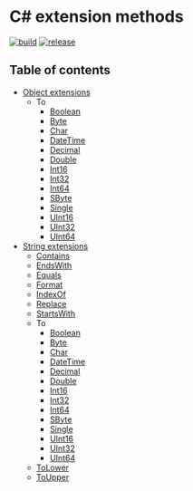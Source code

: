 # C# extension methods

[![build](https://github.com/dimitrietataru/ace-csharp-extensions/actions/workflows/build.yml/badge.svg)](https://github.com/dimitrietataru/ace-csharp-extensions/actions/workflows/build.yml)
[![release](https://github.com/dimitrietataru/ace-csharp-extensions/actions/workflows/release.yml/badge.svg)](https://github.com/dimitrietataru/ace-csharp-extensions/actions/workflows/release.yml)

## Table of contents

* [Object extensions](https://github.com/dimitrietataru/ace-csharp-extensions/tree/ace/src/Ace.CSharp.Extensions/ObjectExtensions)
  * To
    * [Boolean](https://github.com/dimitrietataru/ace-csharp-extensions/blob/ace/src/Ace.CSharp.Extensions/ObjectExtensions/ObjectExtensions.To.Boolean.cs)
    * [Byte](https://github.com/dimitrietataru/ace-csharp-extensions/blob/ace/src/Ace.CSharp.Extensions/ObjectExtensions/ObjectExtensions.To.Byte.cs)
    * [Char](https://github.com/dimitrietataru/ace-csharp-extensions/blob/ace/src/Ace.CSharp.Extensions/ObjectExtensions/ObjectExtensions.To.Char.cs)
    * [DateTime](https://github.com/dimitrietataru/ace-csharp-extensions/blob/ace/src/Ace.CSharp.Extensions/ObjectExtensions/ObjectExtensions.To.DateTime.cs)
    * [Decimal](https://github.com/dimitrietataru/ace-csharp-extensions/blob/ace/src/Ace.CSharp.Extensions/ObjectExtensions/ObjectExtensions.To.Decimal.cs)
    * [Double](https://github.com/dimitrietataru/ace-csharp-extensions/blob/ace/src/Ace.CSharp.Extensions/ObjectExtensions/ObjectExtensions.To.Double.cs)
    * [Int16](https://github.com/dimitrietataru/ace-csharp-extensions/blob/ace/src/Ace.CSharp.Extensions/ObjectExtensions/ObjectExtensions.To.Int16.cs)
    * [Int32](https://github.com/dimitrietataru/ace-csharp-extensions/blob/ace/src/Ace.CSharp.Extensions/ObjectExtensions/ObjectExtensions.To.Int32.cs)
    * [Int64](https://github.com/dimitrietataru/ace-csharp-extensions/blob/ace/src/Ace.CSharp.Extensions/ObjectExtensions/ObjectExtensions.To.Int64.cs)
    * [SByte](https://github.com/dimitrietataru/ace-csharp-extensions/blob/ace/src/Ace.CSharp.Extensions/ObjectExtensions/ObjectExtensions.To.SByte.cs)
    * [Single](https://github.com/dimitrietataru/ace-csharp-extensions/blob/ace/src/Ace.CSharp.Extensions/ObjectExtensions/ObjectExtensions.To.Single.cs)
    * [UInt16](https://github.com/dimitrietataru/ace-csharp-extensions/blob/ace/src/Ace.CSharp.Extensions/ObjectExtensions/ObjectExtensions.To.UInt16.cs)
    * [UInt32](https://github.com/dimitrietataru/ace-csharp-extensions/blob/ace/src/Ace.CSharp.Extensions/ObjectExtensions/ObjectExtensions.To.UInt32.cs)
    * [UInt64](https://github.com/dimitrietataru/ace-csharp-extensions/blob/ace/src/Ace.CSharp.Extensions/ObjectExtensions/ObjectExtensions.To.UInt64.cs)
* [String extensions](https://github.com/dimitrietataru/ace-csharp-extensions/tree/ace/src/Ace.CSharp.Extensions/StringExtensions)
  * [Contains](https://github.com/dimitrietataru/ace-csharp-extensions/blob/ace/src/Ace.CSharp.Extensions/StringExtensions/StringExtensions.Contains.cs)
  * [EndsWith](https://github.com/dimitrietataru/ace-csharp-extensions/blob/ace/src/Ace.CSharp.Extensions/StringExtensions/StringExtensions.EndsWith.cs)
  * [Equals](https://github.com/dimitrietataru/ace-csharp-extensions/blob/ace/src/Ace.CSharp.Extensions/StringExtensions/StringExtensions.Equals.cs)  
  * [Format](https://github.com/dimitrietataru/ace-csharp-extensions/blob/ace/src/Ace.CSharp.Extensions/StringExtensions/StringExtensions.Format.cs)
  * [IndexOf](https://github.com/dimitrietataru/ace-csharp-extensions/blob/ace/src/Ace.CSharp.Extensions/StringExtensions/StringExtensions.IndexOf.cs)
  * [Replace](https://github.com/dimitrietataru/ace-csharp-extensions/blob/ace/src/Ace.CSharp.Extensions/StringExtensions/StringExtensions.Replace.cs)
  * [StartsWith](https://github.com/dimitrietataru/ace-csharp-extensions/blob/ace/src/Ace.CSharp.Extensions/StringExtensions/StringExtensions.StartsWith.cs)
  * To
    * [Boolean](https://github.com/dimitrietataru/ace-csharp-extensions/blob/ace/src/Ace.CSharp.Extensions/StringExtensions/StringExtensions.To.Boolean.cs)
    * [Byte](https://github.com/dimitrietataru/ace-csharp-extensions/blob/ace/src/Ace.CSharp.Extensions/StringExtensions/StringExtensions.To.Byte.cs)
    * [Char](https://github.com/dimitrietataru/ace-csharp-extensions/blob/ace/src/Ace.CSharp.Extensions/StringExtensions/StringExtensions.To.Char.cs)
    * [DateTime](https://github.com/dimitrietataru/ace-csharp-extensions/blob/ace/src/Ace.CSharp.Extensions/StringExtensions/StringExtensions.To.DateTime.cs)
    * [Decimal](https://github.com/dimitrietataru/ace-csharp-extensions/blob/ace/src/Ace.CSharp.Extensions/StringExtensions/StringExtensions.To.Decimal.cs)
    * [Double](https://github.com/dimitrietataru/ace-csharp-extensions/blob/ace/src/Ace.CSharp.Extensions/StringExtensions/StringExtensions.To.Double.cs)
    * [Int16](https://github.com/dimitrietataru/ace-csharp-extensions/blob/ace/src/Ace.CSharp.Extensions/StringExtensions/StringExtensions.To.Int16.cs)
    * [Int32](https://github.com/dimitrietataru/ace-csharp-extensions/blob/ace/src/Ace.CSharp.Extensions/StringExtensions/StringExtensions.To.Int32.cs)
    * [Int64](https://github.com/dimitrietataru/ace-csharp-extensions/blob/ace/src/Ace.CSharp.Extensions/StringExtensions/StringExtensions.To.Int64.cs)
    * [SByte](https://github.com/dimitrietataru/ace-csharp-extensions/blob/ace/src/Ace.CSharp.Extensions/StringExtensions/StringExtensions.To.SByte.cs)
    * [Single](https://github.com/dimitrietataru/ace-csharp-extensions/blob/ace/src/Ace.CSharp.Extensions/StringExtensions/StringExtensions.To.Single.cs)
    * [UInt16](https://github.com/dimitrietataru/ace-csharp-extensions/blob/ace/src/Ace.CSharp.Extensions/StringExtensions/StringExtensions.To.UInt16.cs)
    * [UInt32](https://github.com/dimitrietataru/ace-csharp-extensions/blob/ace/src/Ace.CSharp.Extensions/StringExtensions/StringExtensions.To.UInt32.cs)
    * [UInt64](https://github.com/dimitrietataru/ace-csharp-extensions/blob/ace/src/Ace.CSharp.Extensions/StringExtensions/StringExtensions.To.UInt64.cs)
  * [ToLower](https://github.com/dimitrietataru/ace-csharp-extensions/blob/ace/src/Ace.CSharp.Extensions/StringExtensions/StringExtensions.ToLower.cs)
  * [ToUpper](https://github.com/dimitrietataru/ace-csharp-extensions/blob/ace/src/Ace.CSharp.Extensions/StringExtensions/StringExtensions.ToUpper.cs)
